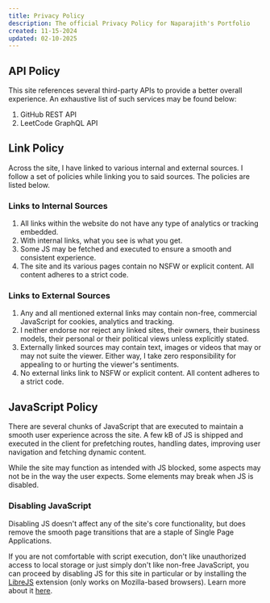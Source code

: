 ```yaml
---
title: Privacy Policy
description: The official Privacy Policy for Naparajith's Portfolio
created: 11-15-2024
updated: 02-10-2025
---
```


<!--
This website is only meant to showcase the work and and skills of the author,
on a professional level. It also has a blog, containing the author's observations
and opinions on various topics. The views expressed are the author's own.
Copyright (C) 2024  T L Naparajith

This program is free software: you can redistribute it and/or modify
it under the terms of the GNU Affero General Public License Version 3 as published
by the Free Software Foundation.

This program is distributed in the hope that it will be useful,
but WITHOUT ANY WARRANTY; without even the implied warranty of
MERCHANTABILITY or FITNESS FOR A PARTICULAR PURPOSE.  See the
GNU Affero General Public License for more details.

You should have received a copy of the GNU Affero General Public License
along with this program.  If not, see <https://www.gnu.org/licenses/agpl-3.0.txt>.

Contact me through electronic mail: <naparajith@duck.com>
-->

## API Policy

This site references several third-party APIs to provide a better overall experience. An exhaustive list of such services may be found below:

1. GitHub REST API
2. LeetCode GraphQL API

## Link Policy

Across the site, I have linked to various internal and external sources. I follow a set of policies while linking you to said sources. The policies are listed below.

### Links to Internal Sources

1. All links within the website do not have any type of analytics or tracking embedded.
2. With internal links, what you see is what you get.
3. Some JS may be fetched and executed to ensure a smooth and consistent experience.
4. The site and its various pages contain no NSFW or explicit content. All content adheres to a strict code.

### Links to External Sources

1. Any and all mentioned external links may contain non-free, commercial JavaScript for cookies, analytics and tracking.
2. I neither endorse nor reject any linked sites, their owners, their business models, their personal or their political views unless explicitly stated.
3. Externally linked sources may contain text, images or videos that may or may not suite the viewer. Either way, I take zero responsibility for appealing to or hurting the viewer's sentiments.
4. No external links link to NSFW or explicit content. All content adheres to a strict code.

## JavaScript Policy

There are several chunks of JavaScript that are executed to maintain a smooth user experience across the site. A few kB of JS is shipped and executed in the client for prefetching routes, handling dates, improving user navigation and fetching dynamic content.

While the site may function as intended with JS blocked, some aspects may not be in the way the user expects. Some elements may break when JS is disabled.

### Disabling JavaScript

Disabling JS doesn't affect any of the site's core functionality, but does remove the smooth page transitions that are a staple of Single Page Applications.

If you are not comfortable with script execution, don't like unauthorized access to local storage or just simply don't like non-free JavaScript, you can proceed by disabling JS for this site in particular or by installing the <a href="https://addons.mozilla.org/en-US/firefox/addon/librejs/" target="_blank">LibreJS</a> extension (only works on Mozilla-based browsers). Learn more about it <a href="https://www.gnu.org/software/librejs/" target="_blank">here</a>.
